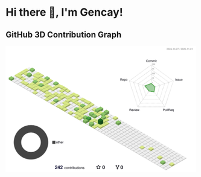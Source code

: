 # Hi there 👋, I'm Gencay!

## GitHub 3D Contribution Graph

![](./profile-3d-contrib/profile-green-animate.svg)

<!-- 
The 3D contribution calendar will be automatically generated once the GitHub Action runs for the first time.
You can manually trigger it from the Actions tab of your repository.
-->

